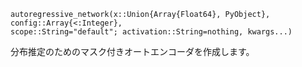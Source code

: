 ```
autoregressive_network(x::Union{Array{Float64}, PyObject}, config::Array{<:Integer}, 
scope::String="default"; activation::String=nothing, kwargs...)
```

分布推定のためのマスク付きオートエンコーダを作成します。
